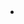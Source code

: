 <script lang="ts">
	import { modalProp } from './HamburgerModalProp';

	export let href: string;
</script>

<li class="child-hover:line-through">
	<a {href} data-sveltekit-preload-code="eager" onclick={modalProp.close}>
		<slot />
	</a>
</li>

